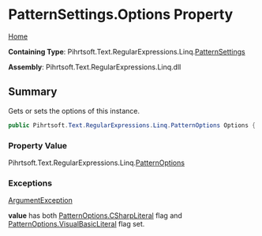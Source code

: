# PatternSettings\.Options Property

[Home](../../../../../../README.md)

**Containing Type**: Pihrtsoft\.Text\.RegularExpressions\.Linq\.[PatternSettings](../README.md)

**Assembly**: Pihrtsoft\.Text\.RegularExpressions\.Linq\.dll

## Summary

Gets or sets the options of this instance\.

```csharp
public Pihrtsoft.Text.RegularExpressions.Linq.PatternOptions Options { get; set; }
```

### Property Value

Pihrtsoft\.Text\.RegularExpressions\.Linq\.[PatternOptions](../../PatternOptions/README.md)

### Exceptions

[ArgumentException](https://docs.microsoft.com/en-us/dotnet/api/system.argumentexception)

**value** has both [PatternOptions.CSharpLiteral](../../PatternOptions/CSharpLiteral/README.md) flag and [PatternOptions.VisualBasicLiteral](../../PatternOptions/VisualBasicLiteral/README.md) flag set\.

